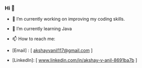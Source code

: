 ### Hi 👋


- 🔭 I’m currently working on improving my coding skills.
- 🌱 I’m currently learning Java
- 📫 How to reach me: 

- [Email] : [ akshayvanil117@gmail.com  ]
- [LinkedIn]: [ www.linkedin.com/in/akshay-v-anil-8691ba7b ]                

